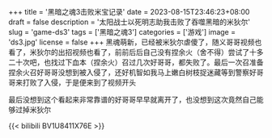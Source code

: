 +++
title = '黑暗之魂3击败米宝记录'
date = 2023-08-15T23:46:23+08:00
draft = false
description = '太阳战士以死明志助我击败了吞噬黑暗的米狄尔'
slug = 'game-ds3'
tags = ['黑暗之魂3']
categories = ['游戏']
image = 'ds3.jpg'
license = false
+++
黑魂萌新，已经被米狄尔虐傻了，随义哥哥视频也看了，米狄尔的出招视频也看了，前前后后自己没有捏余火（舍不得）尝试了十多二十次吧，也找过下血本（捏余火）召过几次好哥哥，都失败了。最后一次召准备捏余火召好哥哥没想到被入侵了，还好机智如我马上嫩白树枝捉迷藏等到警察好哥哥来打败了入侵，于是便来到了视频开头

最后没想到这个看起来非常靠谱的好哥哥早早就离开了，也没想到这次竟然自己能够过掉米狄尔

{{< bilibili BV1U8411X76E >}}